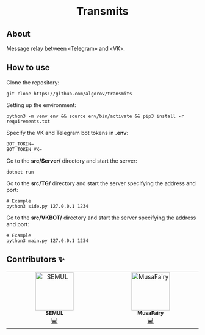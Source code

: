 <!-- header -->
<div align="center">
  <h1>Transmits</h1>
</div>

## About

Message relay between «Telegram» and «VK».

## How to use

Clone the repository:

``` shell
git clone https://github.com/algorov/transmits
```

Setting up the environment:

``` shell
python3 -m venv env && source env/bin/activate && pip3 install -r requirements.txt
```

Specify the VK and Telegram bot tokens in **.env**:

``` shell
BOT_TOKEN=
BOT_TOKEN_VK=
```

Go to the **src/Server/** directory and start the server:

``` shell
dotnet run
```

Go to the **src/TG/** directory and start the server specifying the address and port:

``` shell
# Example
python3 side.py 127.0.0.1 1234
```

Go to the **src/VKBOT/** directory and start the server specifying the address and port:

``` shell
# Example
python3 main.py 127.0.0.1 1234
```

## Contributors ✨

<!-- ALL-CONTRIBUTORS-LIST:START -->
<!-- markdownlint-disable -->
<table>
  <tbody>
    <tr>
      <td align="center" valign="top" width="14.28%"><a href="https://github.com/algorov"><img src="https://avatars.githubusercontent.com/u/90800616?v=4?s=100" width="100px;" alt="SEMUL"/><br /><sub><b>SEMUL</b></sub></a><br /><a href="https://github.com/algorov/transmits/commits?author=algorov" title="Telegram side">💻</a></td>
        <td align="center" valign="top" width="14.28%"><a href="https://github.com/nadvista"><img src="https://avatars.githubusercontent.com/u/36456084?v=4?s=100" width="100px;" alt="MusaFairy"/><br /><sub><b>MusaFairy</b></sub></a><br /><a href="https://github.com/algorov/transmits/commits?author=nadvista" title="VK side">💻</a></td>
    </tr>
  </tbody>
</table>

<!-- markdownlint-restore -->
<!-- ALL-CONTRIBUTORS-LIST:END -->
